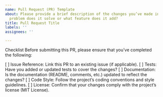 ```yaml
---
name: Pull Request (PR) Template
about: Please provide a brief description of the changes you’ve made in this PR. What
  problem does it solve or what feature does it add?
title: Pull Request Title
labels: ''
assignees: ''

---
```


Checklist
Before submitting this PR, please ensure that you’ve completed the following:

[ ] Issue Reference: Link this PR to an existing issue (if applicable).
[ ] Tests: Have you added or updated tests to cover the changes?
[ ] Documentation: Is the documentation (README, comments, etc.) updated to reflect the changes?
[ ] Code Style: Follow the project’s coding conventions and style guidelines.
[ ] License: Confirm that your changes comply with the project’s license (MIT License).
